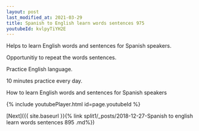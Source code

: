 ```yaml
---
layout: post
last_modified_at: 2021-03-29
title: Spanish to English learn words sentences 975 
youtubeId: kvlpyTiYH2E
---
```

 
 
Helps to learn English words and sentences for Spanish speakers.

Opportunitiy to repeat the words sentences. 

Practice English language. 
 
10 minutes practice every day. 
 
How to learn English words and sentences for Spanish speakers 
 
{% include youtubePlayer.html id=page.youtubeId %}
 
 
[Next]({{ site.baseurl }}{% link  split1/_posts/2018-12-27-Spanish to english learn words sentences 895 .md%})
 
